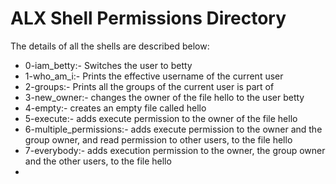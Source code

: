 # ALX Shell Permissions Directory

The details of all the shells are described below:

* 0-iam_betty:- Switches the user to betty
* 1-who_am_i:- Prints the effective username of the current user
* 2-groups:- Prints all the groups of the current user is part of
* 3-new_owner:-  changes the owner of the file hello to the user betty
* 4-empty:- creates an empty file called hello
* 5-execute:- adds execute permission to the owner of the file hello
* 6-multiple_permissions:- adds execute permission to the owner and the group owner, and read permission to other users, to the file hello
* 7-everybody:- adds execution permission to the owner, the group owner and the other users, to the file hello
* 
